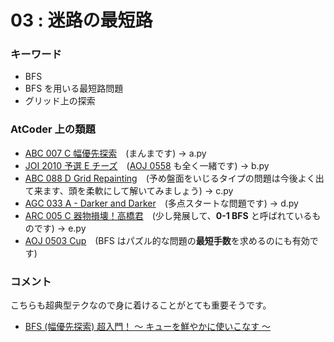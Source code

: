 # 03 : 迷路の最短路

### キーワード

- BFS
- BFS を用いる最短路問題
- グリッド上の探索

### AtCoder 上の類題

- [ABC 007 C 幅優先探索](https://atcoder.jp/contests/abc007/tasks/abc007_3)　(まんまです) -> a.py
- [JOI 2010 予選 E チーズ](https://atcoder.jp/contests/joi2011yo/tasks/joi2011yo_e)　([AOJ 0558](http://judge.u-aizu.ac.jp/onlinejudge/description.jsp?id=0558) も全く一緒です) -> b.py
- [ABC 088 D Grid Repainting](https://atcoder.jp/contests/abc088/tasks/abc088_d)　(予め盤面をいじるタイプの問題は今後よく出て来ます、頭を柔軟にして解いてみましょう) -> c.py
- [AGC 033 A - Darker and Darker](https://atcoder.jp/contests/agc033/tasks/agc033_a)　(多点スタートな問題です) -> d.py
- [ARC 005 C 器物損壊！高橋君](https://atcoder.jp/contests/arc005/tasks/arc005_3)　(少し発展して、**0-1 BFS** と呼ばれているものです) -> e.py
- [AOJ 0503 Cup](http://judge.u-aizu.ac.jp/onlinejudge/description.jsp?id=0503)　(BFS はパズル的な問題の**最短手数**を求めるのにも有効です)

### コメント

こちらも超典型テクなので身に着けることがとても重要そうです。

- [BFS (幅優先探索) 超入門！ 〜 キューを鮮やかに使いこなす 〜](https://qiita.com/drken/items/996d80bcae64649a6580)